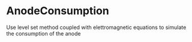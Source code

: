 # AnodeConsumption
Use level set method coupled with elettromagnetic equations to simulate the consumption of the anode
